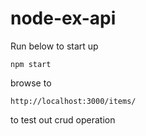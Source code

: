 # node-ex-api
Run below to start up
```console
npm start 
```
browse to 
```console
http://localhost:3000/items/
```
to test out crud operation
